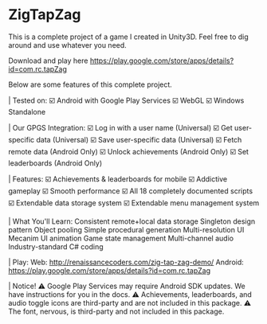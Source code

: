 # ZigTapZag

This is a complete project of a game I created in Unity3D. Feel free to dig around and use whatever you need.

Download and play here https://play.google.com/store/apps/details?id=com.rc.tapZag

Below are some features of this complete project.

| Tested on:
☑️ Android with Google Play Services
☑️ WebGL
☑️ Windows Standalone

| Our GPGS Integration:
☑️ Log in with a user name (Universal)
☑️ Get user-specific data (Universal)
☑️ Save user-specific data (Universal)
☑️ Fetch remote data (Android Only)
☑️ Unlock achievements (Android Only)
☑️ Set leaderboards (Android Only)

| Features:
☑️ Achievements & leaderboards for mobile
☑️ Addictive gameplay
☑️ Smooth performance
☑️ All 18 completely documented scripts
☑️ Extendable data storage system
☑️ Extendable menu management system

| What You'll Learn:
Consistent remote+local data storage
Singleton design pattern
Object pooling
Simple procedural generation
Multi-resolution UI
Mecanim UI animation
Game state management
Multi-channel audio
Industry-standard C# coding

| Play:
Web: http://renaissancecoders.com/zig-tap-zag-demo/
Android: https://play.google.com/store/apps/details?id=com.rc.tapZag

| Notice!
⚠︎ Google Play Services may require Android SDK updates. We have instructions for you in the docs.
⚠︎ Achievements, leaderboards, and audio toggle icons are third-party and are not included in this package.
⚠︎ The font, nervous, is third-party and not included in this package.
